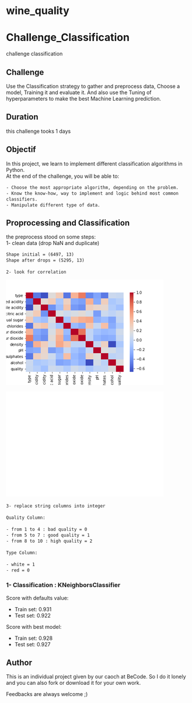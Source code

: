 # wine_quality

# Challenge_Classification
challenge classification 


## Challenge

Use the Classification strategy to gather and preprocess data, Choose a model, Training it and evaluate it. And also use the Tuning of hyperparameters to make the best Machine Learning prediction.



## Duration
this challenge tooks 1 days


## Objectif

In this project, we learn to implement different classification algorithms in Python.    
At the end of the challenge, you will be able to:

    - Choose the most appropriate algorithm, depending on the problem.   
    - Know the know-how, way to implement and logic behind most common classifiers.   
    - Manipulate different type of data.   


## Proprocessing and Classification

the preprocess stood on some steps:   
    1- clean data (drop NaN and duplicate)   

    Shape initial = (6497, 13)   
    Shape after drops = (5295, 13)   

    2- look for correlation   

![View file](img/heatmap.png)    



![View file](img/relation.png) 

    3- replace string columns into integer

    Quality Column:

    - from 1 to 4 : bad quality = 0   
    - from 5 to 7 : good quality = 1   
    - from 8 to 10 : high quality = 2   

    Type Column:

    - white = 1   
    - red = 0   




### 1- Classification : KNeighborsClassifier 


Score with defaults value:  
  * Train set: 0.931   
  * Test set:  0.922   


Score with best model:
  * Train set: 0.928     
  * Test set:  0.927    
  


## Author
This is an individual project given by our caoch at BeCode.
So I do it lonely and you can also fork or download it for your own work.   

Feedbacks are always welcome ;)
